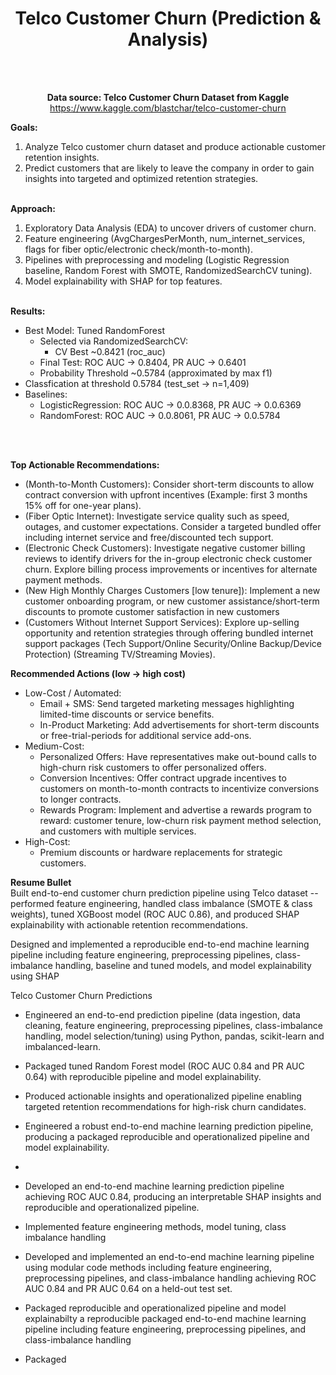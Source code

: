 
<center> 

# Telco Customer Churn (Prediction & Analysis)

<br></br> 

**Data source: Telco Customer Churn Dataset from Kaggle** 
https://www.kaggle.com/blastchar/telco-customer-churn 

</center> 

**Goals:** <br> 
1. Analyze Telco customer churn dataset and produce actionable customer retention insights. 
2. Predict customers that are likely to leave the company in order to gain insights into targeted and optimized retention strategies. 
<br></br> 

**Approach:** <br> 
1. Exploratory Data Analysis (EDA) to uncover drivers of customer churn. 
2. Feature engineering (AvgChargesPerMonth, num_internet_services, flags for fiber optic/electronic check/month-to-month). 
3. Pipelines with preprocessing and modeling (Logistic Regression baseline, Random Forest with SMOTE, RandomizedSearchCV tuning).  
4. Model explainability with SHAP for top features. 
<br></br>


**Results:** <br> 
- Best Model: Tuned RandomForest 
    - Selected via RandomizedSearchCV: 
        - CV Best ~0.8421 (roc_auc) 
    - Final Test: ROC AUC -> 0.8404, PR AUC -> 0.6401 
    - Probability Threshold ~0.5784 (approximated by max f1) 
- Classfication at threshold 0.5784 (test_set -> n=1,409) 
- Baselines: 
    - LogisticRegression: ROC AUC -> 0.0.8368, PR AUC -> 0.0.6369 
    - RandomForest: ROC AUC -> 0.0.8061, PR AUC -> 0.0.5784

<br></br> 

**Top Actionable Recommendations:** 
- (Month-to-Month Customers): Consider short-term discounts to allow contract conversion with upfront incentives (Example: first 3 months 15% off for one-year plans). 
- (Fiber Optic Internet): Investigate service quality such as speed, outages, and customer expectations. Consider a targeted bundled offer including internet service and free/discounted tech support. 
- (Electronic Check Customers): Investigate negative customer billing reviews to identify drivers for the in-group electronic check customer churn. Explore billing process improvements or incentives for alternate payment methods. 
- (New High Monthly Charges Customers [low tenure]): Implement a new customer onboarding program, or new customer assistance/short-term discounts to promote customer satisfaction in new customers 
- (Customers Without Internet Support Services): Explore up-selling opportunity and retention strategies through offering bundled internet support packages (Tech Support/Online Security/Online Backup/Device Protection) (Streaming TV/Streaming Movies).  

**Recommended Actions (low -> high cost)**
- Low-Cost / Automated: 
    - Email + SMS: Send targeted marketing messages highlighting limited-time discounts or service benefits. 
    - In-Product Marketing: Add advertisements for short-term discounts or free-trial-periods for additional service add-ons. 
- Medium-Cost: 
    - Personalized Offers: Have representatives make out-bound calls to high-churn risk customers to offer personalized offers. 
    - Conversion Incentives: Offer contract upgrade incentives to customers on month-to-month contracts to incentivize conversions to longer contracts. 
    - Rewards Program: Implement and advertise a rewards program to reward: customer tenure, low-churn risk payment method selection, and customers with multiple services. 
- High-Cost: 
    - Premium discounts or hardware replacements for strategic customers. 


**Resume Bullet**<br>
Built end-to-end customer churn prediction pipeline using Telco dataset -- performed feature engineering, handled class imbalance (SMOTE & class weights), tuned XGBoost model (ROC AUC 0.86), and produced SHAP explainability with actionable retention recommendations.

Designed and implemented a reproducible end-to-end machine learning pipeline including feature engineering, preprocessing pipelines, class-imbalance handling, baseline and tuned models, and model explainability using SHAP

Telco Customer Churn Predictions 
- Engineered an end-to-end prediction pipeline (data ingestion, data cleaning, feature engineering, preprocessing pipelines, class-imbalance handling, model selection/tuning) using Python, pandas, scikit-learn and imbalanced-learn. 
- Packaged tuned Random Forest model (ROC AUC 0.84 and PR AUC 0.64) with reproducible pipeline and model explainability. 
- Produced actionable insights and operationalized pipeline enabling targeted retention recommendations for high-risk churn candidates. 


- Engineered a robust end-to-end machine learning prediction pipeline, producing a packaged reproducible and operationalized pipeline and model explainability. 
- 
- Developed an end-to-end machine learning prediction pipeline achieving ROC AUC 0.84, producing an interpretable SHAP insights and reproducible and operationalized pipeline. 
- Implemented feature engineering methods, model tuning, class imbalance handling

- Developed and implemented an end-to-end machine learning pipeline using modular code methods including feature engineering, preprocessing pipelines, and class-imbalance handling achieving ROC AUC 0.84 and PR AUC 0.64 on a held-out test set.
- Packaged reproducible and operationalized pipeline and model explainabilty 
a reproducible packaged end-to-end machine learning pipeline including feature engineering, preprocessing pipelines, and class-imbalance handling
- Packaged 
